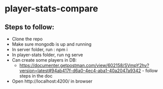 # player-stats-compare

## Steps to follow:
- Clone the repo
- Make sure mongodb is up and running
- In server folder, run : npm i
- In player-stats folder, run ng serve
- Can create some players in DB: 
  - https://documenter.getpostman.com/view/602158/SVmpY2hv?version=latest#94ab417f-d6a0-4ec4-aba1-40a2047a9342 - follow steps in the doc
- Open http://localhost:4200/ in browser
